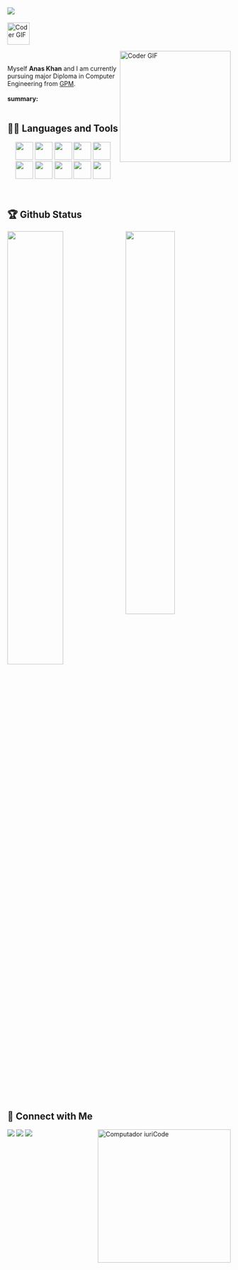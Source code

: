  ## ![](https://github.com/anaskhan28/anaskhan28/blob/main/Assest/Cover.png)
<img alt="Coder GIF"  height= 50 src = "https://github.com/anaskhan28/anaskhan28/blob/main/Assest/Hello.gif" /> </div>

<img align="right" alt="Coder GIF" height=250 src="https://thumbs.gfycat.com/EvilNextDevilfish-small.gif" />

<br>

 Myself **Anas Khan** and I am currently pursuing major Diploma in Computer Engineering from [GPM](https://gpmumbai.ac.in/gpmweb/). <br><br>
 **summary:** 
<br>
<br>

## 👨‍💻 Languages and Tools
<div align="center">
<img src="https://github.com/anaskhan28/anaskhan28/blob/main/Assest/css.png?raw=true" height="40">
<img src="https://github.com/anaskhan28/anaskhan28/blob/main/Assest/html.png?raw=true" height="40" >
<img src="https://github.com/anaskhan28/anaskhan28/blob/main/Assest/c.png?raw=true" height="40">
<img src="https://github.com/anaskhan28/anaskhan28/blob/main/Assest/c++.png?raw=true" height="40" >
<img src="https://github.com/anaskhan28/anaskhan28/blob/main/Assest/java.png?raw=true" height="40">
<img src="https://github.com/anaskhan28/anaskhan28/blob/main/Assest/python.png?raw=true" height="40">
<img src="https://github.com/anaskhan28/anaskhan28/blob/main/Assest/flutter.png?raw=true" height="40">
<img src="https://github.com/anaskhan28/anaskhan28/blob/main/Assest/android.png?raw=true" height="40">
<img src="https://github.com/anaskhan28/anaskhan28/blob/main/Assest/git.png?raw=true" height="40" >
<img src="https://github.com/anaskhan28/anaskhan28/blob/main/Assest/vs.png?raw=true" height="40">

</div>
<br>
<br>

## 🏆 Github Status

<img  src="https://github-readme-stats.vercel.app/api?username=anaskhan28&show_icons=true&hide_border=false&theme=black" width="47%" align="right" >

<img  src="https://github-readme-streak-stats.herokuapp.com/?user=anaskhan28&theme=black" width="50%" >

<br>

## 👨 Connect with Me

<img src="https://raw.githubusercontent.com/MicaelliMedeiros/micaellimedeiros/master/image/computer-illustration.png" min-width="300px" max-width="300px" width="300px" align="right" alt="Computador iuriCode">
<p align="left">

 


 </p>

 <p align="left">

  <a href="https://twitter.com/anaskhan_28" target = "_blank"  alt="Twitter">
  <img src="https://img.shields.io/badge/-Twitter-0e76a8?style=flat-square&logo=Twitter&logoColor=white&link=LINK-DO-SEU-TWITTER"/></a>
 
 <a href="https://www.linkedin.com/in/anas-khan-993aa91b7/" target = "_blank" alt="Linkedin">
  <img src="https://img.shields.io/badge/-Linkedin-0e76a8?style=flat-square&logo=Linkedin&logoColor=white&link=LINK-DO-SEU-LINKEDIN"/></a>

  <a href="https://www.instagram.com/anaskhan.28/" target = "_blank" alt="Instagram">
  <img src="https://img.shields.io/badge/-Instagram-DF0174?style=flat-square&labelColor=DF0174&logo=instagram&logoColor=white&link=LINK-DO-SEU-INSTAGRAM"/></a>
</p>  
